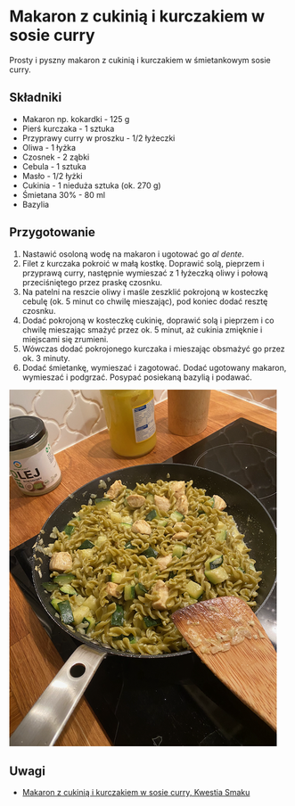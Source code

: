 # Makaron z cukinią i kurczakiem w sosie curry

Prosty i pyszny makaron z cukinią i kurczakiem w śmietankowym sosie curry.

## Składniki

* Makaron np. kokardki - 125 g
* Pierś kurczaka - 1 sztuka
* Przyprawy curry w proszku - 1/2 łyżeczki
* Oliwa - 1 łyżka
* Czosnek - 2 ząbki
* Cebula - 1 sztuka
* Masło - 1/2 łyżki
* Cukinia - 1 nieduża sztuka (ok. 270 g)
* Śmietana 30% - 80 ml
* Bazylia

## Przygotowanie

1. Nastawić osoloną wodę na makaron i ugotować go *al dente*.
2. Filet z kurczaka pokroić w małą kostkę. Doprawić solą, pieprzem i przyprawą
   curry, następnie wymieszać z 1 łyżeczką oliwy i połową przeciśniętego przez
   praskę czosnku.
3. Na patelni na reszcie oliwy i maśle zeszklić pokrojoną w kosteczkę cebulę
   (ok. 5 minut co chwilę mieszając), pod koniec dodać resztę czosnku.
4. Dodać pokrojoną w kosteczkę cukinię, doprawić solą i pieprzem i co chwilę
   mieszając smażyć przez ok. 5 minut, aż cukinia zmięknie i miejscami się
   zrumieni.
5. Wówczas dodać pokrojonego kurczaka i mieszając obsmażyć go przez ok. 3 minuty.
6. Dodać śmietankę, wymieszać i zagotować. Dodać ugotowany makaron, wymieszać i
   podgrzać. Posypać posiekaną bazylią i podawać.

![](./makaron-z-cukinia-i-kurczakiem-w-sosie-curry.png)

## Uwagi

* [Makaron z cukinią i kurczakiem w sosie curry, Kwestia Smaku](https://www.kwestiasmaku.com/przepis/makaron-z-cukinia-i-kurczakiem-w-sosie-curry)
